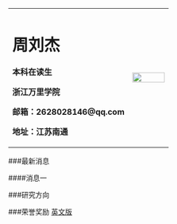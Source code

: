 <table border="0">
  <tr>
    <td width="75%">
      <h1>周刘杰</h1>
      <p><b>本科在读生</b></p>
      <p><b>浙江万里学院</b></p>
      <p><b>邮箱：2628028146@qq.com</b></p>
      <p><b>地址：江苏南通</b></p>
    </td>
    <td width="25%">
      <img src="/zhengjianzhao.jpg" width="100%">      
    </td>
  </tr>
</table>


###最新消息

####消息一

###研究方向

###荣誉奖励
[英文版](index-en.md)
